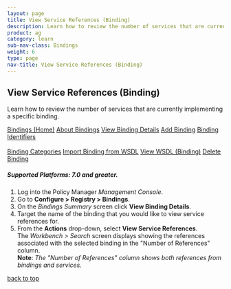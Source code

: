 ```yaml
---
layout: page
title: View Service References (Binding)
description: Learn how to review the number of services that are currently implementing a specific binding.
product: ag
category: learn
sub-nav-class: Bindings
weight:	6
type: page
nav-title: View Service References (Binding)
---
```


## View Service References (Binding)

Learn how to review the number of services that are currently implementing a specific binding.

<a href="bindings_toc.html" class="button secondary">Bindings (Home)</a> <a href="../bindings/about_bindings.html" class="button secondary">About Bindings</a> <a href="../bindings/view_binding_details.html" class="button secondary">View Binding Details</a>    <a href="../bindings/add_binding.html" class="button secondary">Add Binding</a>  <a href="../bindings/binding_identifiers.html" class="button secondary">Binding Identifiers</a> <br><br><a href="../bindings/binding_categories.html" class="button secondary">Binding Categories</a> <a href="../bindings/import_binding_from_wsdl.html" class="button secondary">Import Binding from WSDL</a>  <a href="../bindings/view_wsdl_binding.html" class="button secondary">View WSDL (Binding)</a> <a href="../bindings/delete_binding.html" class="button secondary">Delete Binding</a>

<h5 class="stamp">Supported Platforms: 7.0 and greater.</h5>

1. Log into the Policy Manager *Management Console*.
2. Go to **Configure > Registry > Bindings**.  
2. On the *Bindings Summary* screen click **View Binding Details**.  
3. Target the name of the binding that you would like to view service references for.  
4. From the **Actions** drop-down, select **View Service References**.  
The *Workbench > Search* screen displays showing the references associated with the selected binding in the "Number of References" column.  
**Note**: *The "Number of References" column shows both references from bindings and services.*

<a href="#top">back to top</a> 